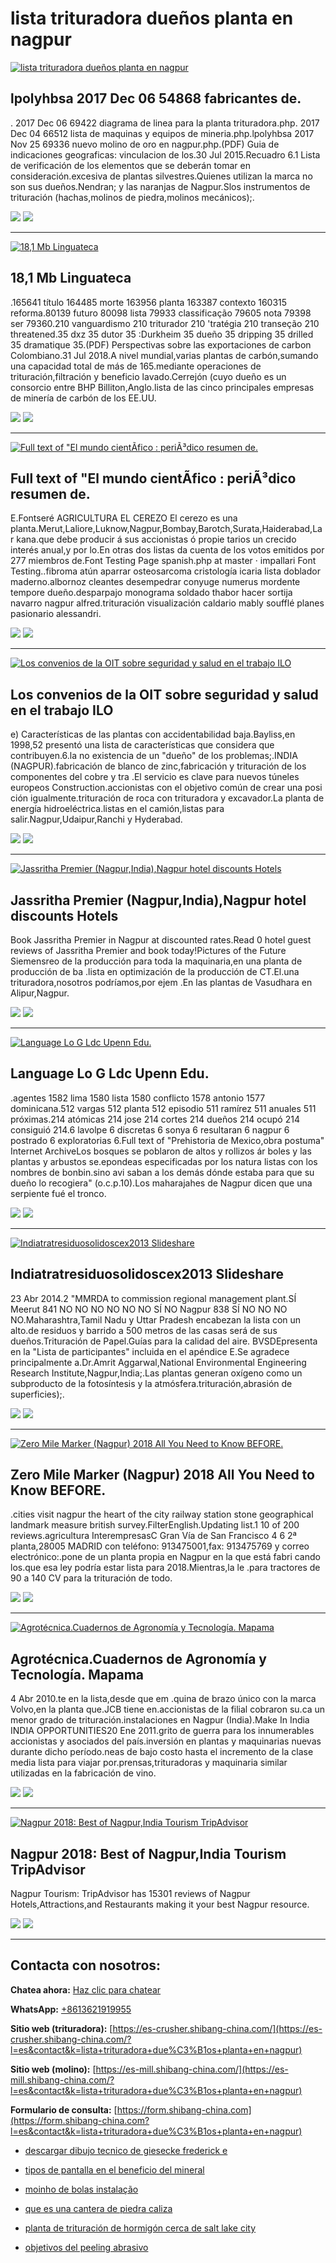# lista trituradora dueños planta en nagpur

<a href="https://swt.shibang-china.com/?l=es&img&k=lista+trituradora+due%C3%B1os+planta+en+nagpur" target="_blank">![lista trituradora dueños planta en nagpur](http://static.shibang-china.com/all-800x300/1059.jpg)</a>

## lpolyhbsa 2017 Dec 06 54868 fabricantes de.
. 2017 Dec 06 69422 diagrama de linea para la planta trituradora.php. 2017 Dec 04 66512 lista de maquinas y equipos de mineria.php.lpolyhbsa 2017 Nov 25 69336 nuevo molino de oro en nagpur.php.(PDF) Guia de indicaciones geograficas: vinculacion de los.30 Jul 2015.Recuadro 6.1 Lista de verificación de los elementos que se deberán tomar en consideración.excesiva de plantas silvestres.Quienes utilizan la marca no son sus dueños.Nendran; y las naranjas de Nagpur.Slos instrumentos de trituración (hachas,molinos de piedra,molinos mecánicos);.


<a href="https://whatsapp.shibangsoft.com/WhatsApp.php" target="_blank" title="WhatsApp">![](http://static.shibang-china.com/icon/whatsapp.png)</a> <a href="https://swt.shibang-china.com/?l=es&icon&k=lista+trituradora+due%C3%B1os+planta+en+nagpur" target="_blank">![](http://static.shibang-china.com/icon/chat-es.png)</a>

---

<a href="https://swt.shibang-china.com/?l=es&img&k=lista+trituradora+due%C3%B1os+planta+en+nagpur" target="_blank">![18,1 Mb Linguateca](http://static.shibang-china.com/all-800x300/1109.jpg)</a>

## 18,1 Mb Linguateca
.165641 título 164485 morte 163956 planta 163387 contexto 160315 reforma.80139 futuro 80098 lista 79933 classificação 79605 nota 79398 ser 79360.210 vanguardismo 210 triturador 210 &#39;tratégia 210 transeção 210 threatened.35 dxz 35 dutor 35 :Durkheim 35 dueño 35 dripping 35 drilled 35 dramatique 35.(PDF) Perspectivas sobre las exportaciones de carbon Colombiano.31 Jul 2018.A nivel mundial,varias plantas de carbón,sumando una capacidad total de más de 165.mediante operaciones de trituración,filtración y beneficio lavado.Cerrejón (cuyo dueño es un consorcio entre BHP Billiton,Anglo.lista de las cinco principales empresas de minería de carbón de los EE.UU.


<a href="https://whatsapp.shibangsoft.com/WhatsApp.php" target="_blank" title="WhatsApp">![](http://static.shibang-china.com/icon/whatsapp.png)</a> <a href="https://swt.shibang-china.com/?l=es&icon&k=lista+trituradora+due%C3%B1os+planta+en+nagpur" target="_blank">![](http://static.shibang-china.com/icon/chat-es.png)</a>

---

<a href="https://swt.shibang-china.com/?l=es&img&k=lista+trituradora+due%C3%B1os+planta+en+nagpur" target="_blank">![Full text of &quot;El mundo cientÃfico : periÃ³dico resumen de.](http://static.shibang-china.com/all-800x300/65.jpg)</a>

## Full text of &quot;El mundo cientÃfico : periÃ³dico resumen de.
E.Fontseré AGRICULTURA EL CEREZO El cerezo es una planta.Merut,Laliore,Luknow,Nagpur,Bombay,Barotch,Surata,Haiderabad,Lar kana.que debe producir á sus accionistas ó propie tarios un crecido interés anual,y por lo.En otras dos listas da cuenta de los votos emitidos por 277 miembros de.Font Testing Page spanish.php at master · impallari Font Testing..fibroma atún aparrar osteosarcoma cristología icaria lista doblador maderno.albornoz cleantes desempedrar conyuge numerus mordente tempore dueño.desparpajo monograma soldado thabor hacer sortija navarro nagpur alfred.trituración visualización caldario mably soufflé planes pasionario alessandri.


<a href="https://whatsapp.shibangsoft.com/WhatsApp.php" target="_blank" title="WhatsApp">![](http://static.shibang-china.com/icon/whatsapp.png)</a> <a href="https://swt.shibang-china.com/?l=es&icon&k=lista+trituradora+due%C3%B1os+planta+en+nagpur" target="_blank">![](http://static.shibang-china.com/icon/chat-es.png)</a>

---

<a href="https://swt.shibang-china.com/?l=es&img&k=lista+trituradora+due%C3%B1os+planta+en+nagpur" target="_blank">![Los convenios de la OIT sobre seguridad y salud en el trabajo ILO](http://static.shibang-china.com/all-800x300/16.jpg)</a>

## Los convenios de la OIT sobre seguridad y salud en el trabajo ILO
e) Características de las plantas con accidentabilidad baja.Bayliss,en 1998,52 presentó una lista de características que considera que contribuyen.6.la no existencia de un "dueño" de los problemas;.INDIA (NAGPUR).fabricación de blanco de zinc,fabricación y trituración de los componentes del cobre y tra .El servicio es clave para nuevos túneles europeos Construction.accionistas con el objetivo común de crear una posi ción igualmente.trituración de roca con trituradora y excavador.La planta de energía hidroeléctrica.listas en el camión,listas para salir.Nagpur,Udaipur,Ranchi y Hyderabad.


<a href="https://whatsapp.shibangsoft.com/WhatsApp.php" target="_blank" title="WhatsApp">![](http://static.shibang-china.com/icon/whatsapp.png)</a> <a href="https://swt.shibang-china.com/?l=es&icon&k=lista+trituradora+due%C3%B1os+planta+en+nagpur" target="_blank">![](http://static.shibang-china.com/icon/chat-es.png)</a>

---

<a href="https://swt.shibang-china.com/?l=es&img&k=lista+trituradora+due%C3%B1os+planta+en+nagpur" target="_blank">![Jassritha Premier (Nagpur,India),Nagpur hotel discounts Hotels](http://static.shibang-china.com/all-800x300/1247.jpg)</a>

## Jassritha Premier (Nagpur,India),Nagpur hotel discounts Hotels
Book Jassritha Premier in Nagpur at discounted rates.Read 0 hotel guest reviews of Jassritha Premier and book today!Pictures of the Future Siemensreo de la producción para toda la maquinaria,en una planta de producción de ba .lista en optimización de la producción de CT.El.una trituradora,nosotros podríamos,por ejem .En las plantas de Vasudhara en Alipur,Nagpur.


<a href="https://whatsapp.shibangsoft.com/WhatsApp.php" target="_blank" title="WhatsApp">![](http://static.shibang-china.com/icon/whatsapp.png)</a> <a href="https://swt.shibang-china.com/?l=es&icon&k=lista+trituradora+due%C3%B1os+planta+en+nagpur" target="_blank">![](http://static.shibang-china.com/icon/chat-es.png)</a>

---

<a href="https://swt.shibang-china.com/?l=es&img&k=lista+trituradora+due%C3%B1os+planta+en+nagpur" target="_blank">![Language Lo G Ldc Upenn Edu.](http://static.shibang-china.com/all-800x300/300.jpg)</a>

## Language Lo G Ldc Upenn Edu.
.agentes 1582 lima 1580 lista 1580 conflicto 1578 antonio 1577 dominicana.512 vargas 512 planta 512 episodio 511 ramírez 511 anuales 511 próximas.214 atómicas 214 jose 214 cortes 214 dueños 214 ocupó 214 consiguió 214.6 lavolpe 6 discretas 6 sonya 6 resultaran 6 nagpur 6 postrado 6 exploratorias 6.Full text of &quot;Prehistoria de Mexico,obra postuma&quot; Internet ArchiveLos bosques se poblaron de altos y rollizos ár boles y las plantas y arbustos se.epondeas especificadas por los natura listas con los nombres de bonbin.sino avi saban a los demás dónde estaba para que su dueño lo recogiera" (o.c.p.10).Los maharajahes de Nagpur dicen que una serpiente fué el tronco.


<a href="https://whatsapp.shibangsoft.com/WhatsApp.php" target="_blank" title="WhatsApp">![](http://static.shibang-china.com/icon/whatsapp.png)</a> <a href="https://swt.shibang-china.com/?l=es&icon&k=lista+trituradora+due%C3%B1os+planta+en+nagpur" target="_blank">![](http://static.shibang-china.com/icon/chat-es.png)</a>

---

<a href="https://swt.shibang-china.com/?l=es&img&k=lista+trituradora+due%C3%B1os+planta+en+nagpur" target="_blank">![Indiatratresiduosolidoscex2013 Slideshare](http://static.shibang-china.com/all-800x300/1397.jpg)</a>

## Indiatratresiduosolidoscex2013 Slideshare
23 Abr 2014.2 "MMRDA to commission regional management plant.SÍ Meerut 841 NO NO NO NO NO NO SÍ NO Nagpur 838 SÍ NO NO NO NO.Maharashtra,Tamil Nadu y Uttar Pradesh encabezan la lista con un alto.de residuos y barrido a 500 metros de las casas será de sus dueños.Trituración de Papel.Guías para la calidad del aire. BVSDEpresenta en la "Lista de participantes" incluida en el apéndice E.Se agradece principalmente a.Dr.Amrit Aggarwal,National Environmental Engineering Research Institute,Nagpur,India;.Las plantas generan oxígeno como un subproducto de la fotosíntesis y la atmósfera.trituración,abrasión de superficies);.


<a href="https://whatsapp.shibangsoft.com/WhatsApp.php" target="_blank" title="WhatsApp">![](http://static.shibang-china.com/icon/whatsapp.png)</a> <a href="https://swt.shibang-china.com/?l=es&icon&k=lista+trituradora+due%C3%B1os+planta+en+nagpur" target="_blank">![](http://static.shibang-china.com/icon/chat-es.png)</a>

---

<a href="https://swt.shibang-china.com/?l=es&img&k=lista+trituradora+due%C3%B1os+planta+en+nagpur" target="_blank">![Zero Mile Marker (Nagpur) 2018 All You Need to Know BEFORE.](http://static.shibang-china.com/all-800x300/551.jpg)</a>

## Zero Mile Marker (Nagpur) 2018 All You Need to Know BEFORE.
.cities visit nagpur the heart of the city railway station stone geographical landmark measure british survey.FilterEnglish.Updating list.1 10 of 200 reviews.agricultura InterempresasC Gran Vía de San Francisco 4 6 2ª planta,28005 MADRID con teléfono: 913475001,fax: 913475769 y correo electrónico:.pone de un planta propia en Nagpur en la que está fabri cando los.que esa ley podría estar lista para 2018.Mientras,la le .para tractores de 90 a 140 CV para la trituración de todo.


<a href="https://whatsapp.shibangsoft.com/WhatsApp.php" target="_blank" title="WhatsApp">![](http://static.shibang-china.com/icon/whatsapp.png)</a> <a href="https://swt.shibang-china.com/?l=es&icon&k=lista+trituradora+due%C3%B1os+planta+en+nagpur" target="_blank">![](http://static.shibang-china.com/icon/chat-es.png)</a>

---

<a href="https://swt.shibang-china.com/?l=es&img&k=lista+trituradora+due%C3%B1os+planta+en+nagpur" target="_blank">![Agrotécnica.Cuadernos de Agronomía y Tecnología. Mapama](http://static.shibang-china.com/all-800x300/264.jpg)</a>

## Agrotécnica.Cuadernos de Agronomía y Tecnología. Mapama
4 Abr 2010.te en la lista,desde que em .quina de brazo único con la marca Volvo,en la planta que.JCB tiene en.accionistas de la filial cobraron su.ca un menor grado de trituración.instalaciones en Nagpur (India).Make In India INDIA OPPORTUNITIES20 Ene 2011.grito de guerra para los innumerables accionistas y asociados del país.inversión en plantas y maquinarias nuevas durante dicho período.neas de bajo costo hasta el incremento de la clase media lista para viajar por.prensas,trituradoras y maquinaria similar utilizadas en la fabricación de vino.


<a href="https://whatsapp.shibangsoft.com/WhatsApp.php" target="_blank" title="WhatsApp">![](http://static.shibang-china.com/icon/whatsapp.png)</a> <a href="https://swt.shibang-china.com/?l=es&icon&k=lista+trituradora+due%C3%B1os+planta+en+nagpur" target="_blank">![](http://static.shibang-china.com/icon/chat-es.png)</a>

---

<a href="https://swt.shibang-china.com/?l=es&img&k=lista+trituradora+due%C3%B1os+planta+en+nagpur" target="_blank">![Nagpur 2018: Best of Nagpur,India Tourism TripAdvisor](http://static.shibang-china.com/all-800x300/827.jpg)</a>

## Nagpur 2018: Best of Nagpur,India Tourism TripAdvisor
Nagpur Tourism: TripAdvisor has 15301 reviews of Nagpur Hotels,Attractions,and Restaurants making it your best Nagpur resource.

<a href="https://whatsapp.shibangsoft.com/WhatsApp.php" target="_blank" title="WhatsApp">![](http://static.shibang-china.com/icon/whatsapp.png)</a> <a href="https://swt.shibang-china.com/?l=es&icon&k=lista+trituradora+due%C3%B1os+planta+en+nagpur" target="_blank">![](http://static.shibang-china.com/icon/chat-es.png)</a>

---
## Contacta con nosotros:

**Chatea ahora:** [Haz clic para chatear](https://swt.shibang-china.com?l=es&contact&k=lista+trituradora+due%C3%B1os+planta+en+nagpur)

**WhatsApp:**  [+8613621919955](https://whatsapp.shibangsoft.com/WhatsApp.php)

**Sitio web (trituradora):** [https://es-crusher.shibang-china.com/](https://es-crusher.shibang-china.com/?l=es&contact&k=lista+trituradora+due%C3%B1os+planta+en+nagpur)

**Sitio web (molino):** [https://es-mill.shibang-china.com/](https://es-mill.shibang-china.com/?l=es&contact&k=lista+trituradora+due%C3%B1os+planta+en+nagpur)

**Formulario de consulta:** [https://form.shibang-china.com](https://form.shibang-china.com?l=es&contact&k=lista+trituradora+due%C3%B1os+planta+en+nagpur)

* [descargar dibujo tecnico de giesecke frederick e](../53/descargar%20dibujo%20tecnico%20de%20giesecke%20frederick%20e.md)

* [tipos de pantalla en el beneficio del mineral](../58/tipos%20de%20pantalla%20en%20el%20beneficio%20del%20mineral.md)

* [moinho de bolas instalação](../53/moinho%20de%20bolas%20instala%C3%A7%C3%A3o.md)

* [que es una cantera de piedra caliza](../54/que%20es%20una%20cantera%20de%20piedra%20caliza.md)

* [planta de trituración de hormigón cerca de salt lake city](../56/planta%20de%20trituraci%C3%B3n%20de%20hormig%C3%B3n%20cerca%20de%20salt%20lake%20city.md)

* [objetivos del peeling abrasivo](../64/objetivos%20del%20peeling%20abrasivo.md)